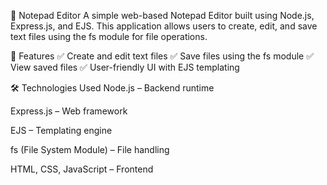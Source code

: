 📝 Notepad Editor
A simple web-based Notepad Editor built using Node.js, Express.js, and EJS. This application allows users to create, edit, and save text files using the fs module for file operations.

🚀 Features
✅ Create and edit text files
✅ Save files using the fs module
✅ View saved files
✅ User-friendly UI with EJS templating

🛠️ Technologies Used
Node.js – Backend runtime

Express.js – Web framework

EJS – Templating engine

fs (File System Module) – File handling

HTML, CSS, JavaScript – Frontend
